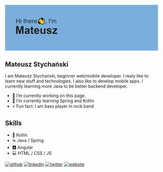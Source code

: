 
![beginner web/mobile developer](https://github.com/mstychanski/mstychanski/blob/main/header.png?raw=true)

## Mateusz Stychański
I am Mateusz Stychański, beginner web/mobile developer. I realy like to learn new stuff and technologies. I also like to develop mobile apps. I currently learning more Java to be better backend developer.

- 🔭 I’m currently working on this page. 
- 🌱 I’m currently learning Spring and Kotlin 
- ⚡ Fun fact: I am bass player in rock band  

## Skills 
*  📱 Kotlin
*  ☕ Java / Spring
*  🅰 Angular 
*  💻 HTML / CSS / JS 


[<img src='https://cdn.jsdelivr.net/npm/simple-icons@3.0.1/icons/github.svg' alt='github' height='40'>](https://github.com/mstychanski)  [<img src='https://cdn.jsdelivr.net/npm/simple-icons@3.0.1/icons/linkedin.svg' alt='linkedin' height='40'>](https://www.linkedin.com/in/www.linkedin.com/in/mateusz-stychanski/)  [<img src='https://cdn.jsdelivr.net/npm/simple-icons@3.0.1/icons/twitter.svg' alt='twitter' height='40'>](https://twitter.com/twitter)  [<img src='https://cdn.jsdelivr.net/npm/simple-icons@3.0.1/icons/icloud.svg' alt='website' height='40'>](notfound)  

<!--

[![Top Langs](https://github-readme-stats.vercel.app/api/top-langs/?username=mstychanski)](https://github.com/anuraghazra/github-readme-stats)

 [![Mateusz's GitHub stats](https://github-readme-stats.vercel.app/api?username=mstychanski)](https://github.com/anuraghazra/github-readme-stats)
